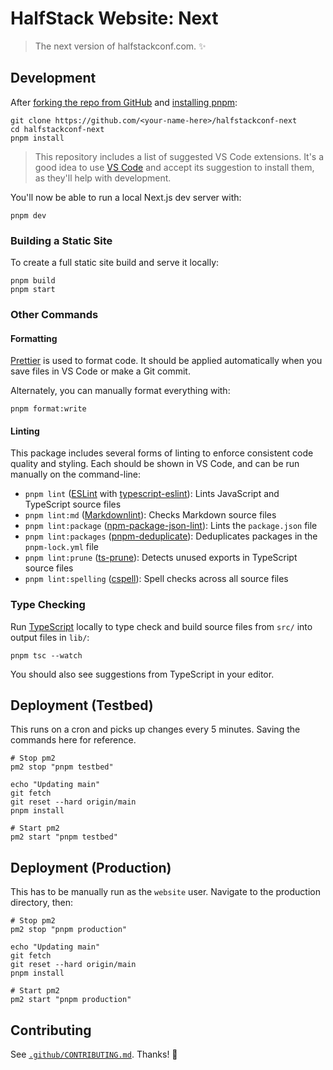 # HalfStack Website: Next

> The next version of halfstackconf.com. ✨

## Development

After [forking the repo from GitHub](https://help.github.com/articles/fork-a-repo) and [installing pnpm](https://pnpm.io/installation):

```shell
git clone https://github.com/<your-name-here>/halfstackconf-next
cd halfstackconf-next
pnpm install
```

> This repository includes a list of suggested VS Code extensions.
> It's a good idea to use [VS Code](https://code.visualstudio.com) and accept its suggestion to install them, as they'll help with development.

You'll now be able to run a local Next.js dev server with:

```shell
pnpm dev
```

### Building a Static Site

To create a full static site build and serve it locally:

```shell
pnpm build
pnpm start
```

### Other Commands

#### Formatting

[Prettier](https://prettier.io) is used to format code.
It should be applied automatically when you save files in VS Code or make a Git commit.

Alternately, you can manually format everything with:

```shell
pnpm format:write
```

#### Linting

This package includes several forms of linting to enforce consistent code quality and styling.
Each should be shown in VS Code, and can be run manually on the command-line:

- `pnpm lint` ([ESLint](https://eslint.org) with [typescript-eslint](https://typescript-eslint.io)): Lints JavaScript and TypeScript source files
- `pnpm lint:md` ([Markdownlint](https://github.com/DavidAnson/markdownlint)): Checks Markdown source files
- `pnpm lint:package` ([npm-package-json-lint](https://npmpackagejsonlint.org/)): Lints the `package.json` file
- `pnpm lint:packages` ([pnpm-deduplicate](https://github.com/ocavue/pnpm-deduplicate)): Deduplicates packages in the `pnpm-lock.yml` file
- `pnpm lint:prune` ([ts-prune](https://github.com/nadeesha/ts-prune)): Detects unused exports in TypeScript source files
- `pnpm lint:spelling` ([cspell](https://cspell.org)): Spell checks across all source files

### Type Checking

Run [TypeScript](https://typescriptlang.org) locally to type check and build source files from `src/` into output files in `lib/`:

```shell
pnpm tsc --watch
```

You should also see suggestions from TypeScript in your editor.

## Deployment (Testbed)

This runs on a cron and picks up changes every 5 minutes. Saving the commands here for reference.

```shell
# Stop pm2
pm2 stop "pnpm testbed"

echo "Updating main"
git fetch
git reset --hard origin/main
pnpm install

# Start pm2
pm2 start "pnpm testbed"
```

## Deployment (Production)

This has to be manually run as the `website` user. Navigate to the production directory, then:

```shell
# Stop pm2
pm2 stop "pnpm production"

echo "Updating main"
git fetch
git reset --hard origin/main
pnpm install

# Start pm2
pm2 start "pnpm production"
```

## Contributing

See [`.github/CONTRIBUTING.md`](./.github/CONTRIBUTING.md).
Thanks! 💖
